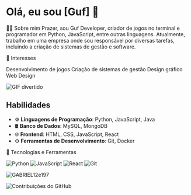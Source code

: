 
# Olá, eu sou [Guf] 👋
👨‍💻 Sobre mim
Prazer, sou Guf Developer, criador de jogos no terminal e programador em Python, JavaScript, entre outras linguagens. Atualmente, trabalho em uma empresa onde sou responsável por diversas tarefas, incluindo a criação de sistemas de gestão e software.

🌱 Interesses

Desenvolvimento de jogos
Criação de sistemas de gestão
Design gráfico
Web Design

![GIF divertido]([https://miro.medium.com/v2/resize:fit:640/1*Q5_t-R0xRs07wW1Kf8rCSw.gif])

## Habilidades
- ⚙️ **Linguagens de Programação**: Python, JavaScript, Java
- 🛢️ **Banco de Dados**: MySQL, MongoDB
- 🌐 **Frontend**: HTML, CSS, JavaScript, React
- ⚙️ **Ferramentas de Desenvolvimento**: Git, Docker

🔭 Tecnologias e Ferramentas

![Python](https://img.shields.io/badge/-Python-black?style=flat&logo=python)
![JavaScript](https://img.shields.io/badge/-JavaScript-black?style=flat&logo=javascript)
![React](https://img.shields.io/badge/-React-black?style=flat&logo=react)
![Git](https://img.shields.io/badge/-Git-black?style=flat&logo=git)

![GABRIEL12e197](https://github-readme-stats.vercel.app/api?username=seunomedeusuario&show_icons=true&theme=tokyonight)

![Contribuições do GitHub](https://github-readme-streak-stats.herokuapp.com/?user=seunomedeusuario)

